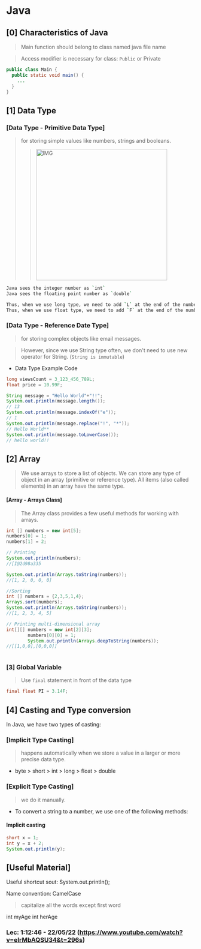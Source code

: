 # Java

## [0] Characteristics of Java
> Main function should belong to class named java file name

> Access modifier is necessary for class: `Public` or Private

```java
public class Main {
  public static void main() {
    ...
  }
}
```

## [1] Data Type 

### [Data Type - Primitive Data Type]
> for storing simple values like numbers, strings and booleans.
> > <img width="350" alt="IMG" src="https://user-images.githubusercontent.com/73331241/169656914-35cd8e20-1c15-4c89-b15c-7239f0e24556.png">

```bash
Java sees the integer number as `int`
Java sees the floating point number as `double`

Thus, when we use long type, we need to add `L` at the end of the number
Thus, when we use float type, we need to add `F` at the end of the number
```

### [Data Type - Reference Date Type]
> for storing complex objects like email messages. 

> However, since we use String type often, we don't need to use new operator for String. (`String is immutable`)


* Data Type Example Code
```java
long viewsCount = 3_123_456_789L;
float price = 10.99F;

String message = "Hello World"+"!!";
System.out.println(message.length());
// 13
System.out.println(message.indexOf("e"));
// 1
System.out.println(message.replace("!", "*"));
// Hello World**
System.out.println(message.toLowerCase());
// hello world!!
```

## [2] Array
> We use arrays to store a list of objects. We can store any type of object in an array
> (primitive or reference type). All items (also called elements) in an array have the
> same type.

#### [Array - Arrays Class]
> The Array class provides a few useful methods for working with arrays.

```java
int [] numbers = new int[5];
numbers[0] = 1;
numbers[1] = 2;

// Printing
System.out.println(numbers);
//[I@2d98a335

System.out.println(Arrays.toString(numbers));
//[1, 2, 0, 0, 0]

//Sorting
int [] numbers = {2,3,5,1,4};
Arrays.sort(numbers);
System.out.println(Arrays.toString(numbers));
//[1, 2, 3, 4, 5]

// Printing multi-dimensional array
int[][] numbers = new int[2][3];
        numbers[0][0] = 1;
        System.out.println(Arrays.deepToString(numbers));
//[[1,0,0],[0,0,0]] 
       
```

### [3] Global Variable
> Use `final` statement in front of the data type

```java
final float PI = 3.14F;
```

## [4] Casting and Type conversion
In Java, we have two types of casting:

### [Implicit Type Casting]
> happens automatically when we store a value in a larger or more precise data type.

  * byte > short > int > long > float > double

### [Explicit Type Casting]
> we do it manually. 

* To convert a string to a number, we use one of the following methods: 



#### Implicit casting
```java
short x = 1;
int y = x + 2;
System.out.println(y);
```


## [Useful Material]

Useful shortcut
sout: System.out.println();


Name convention: CamelCase
> capitalize all the words except first word

int myAge
int herAge

### Lec: 1:12:46 - 22/05/22 (https://www.youtube.com/watch?v=eIrMbAQSU34&t=296s)


<!--
We called the functions which belong to the class as METHODs

-->
